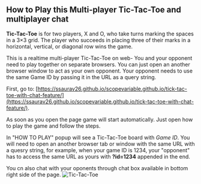 ## How to Play this Multi-player Tic-Tac-Toe and multiplayer chat

**Tic-Tac-Toe** is for two players, X and O, who take turns marking the spaces in a 3×3 grid. The player who succeeds in placing three of their marks in a horizontal, vertical, or diagonal row wins the game.
      
This is a realtime multi-player Tic-Tac-Toe on web- You and your opponent need to play together on separate browsers. You can just open an another browser window to act as your own opponent. Your opponent needs to use the same Game ID by passing it in the URL as a query string.

First, go to: [https://ssaurav26.github.io/scopevariable.github.io/tick-tac-toe-with-chat-feature/](https://ssaurav26.github.io/scopevariable.github.io/tick-tac-toe-with-chat-feature/).

As soon as you open the page game will  start automatically. Just open how to play the game and follow the steps.

In "HOW TO PLAY" popup will see a Tic-Tac-Toe board with *Game ID*. You will need to open an another browser tab or window with the same URL with a quesry string, for example, when your game ID is 1234, your "opponent" has to access the same URL as yours with **?id=1234** appended in the end.

You cn also chat with your oponents through chat box available in bottom right side of the page.
![Tic-Tac-Toe](https://raw.githubusercontent.com/pubnub/api-guide-with-tictactoe/master/images/tictactoe.gif "Tic-Tac-Toe")

